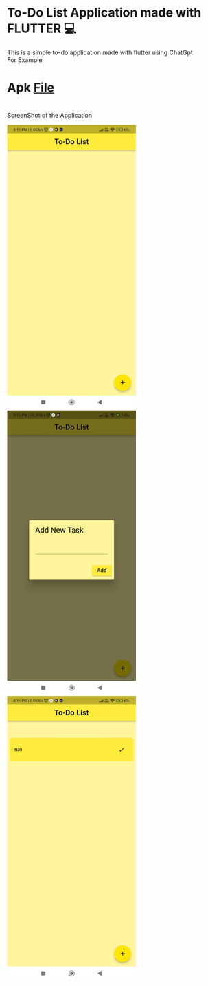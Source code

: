 # To-Do List Application made with FLUTTER 💻
This is a simple to-do application made with flutter using ChatGpt  
For Example 
# Apk [File](base.apk)
#
ScreenShot of the Application 

<img   src="1.jpg" style="width:300px; height:660px"/>
<img   src="2.jpg" style="width:300px; height:660px"/>
<img  src="3.jpg" style="width:300px; height:660px"/>
